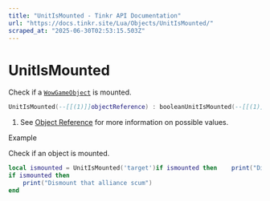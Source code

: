 ```yaml
---
title: "UnitIsMounted - Tinkr API Documentation"
url: "https://docs.tinkr.site/Lua/Objects/UnitIsMounted/"
scraped_at: "2025-06-30T02:53:15.503Z"
---
```


# UnitIsMounted

Check if a [`WowGameObject`](../WowGameObject/) is mounted.

```lua
UnitIsMounted(--[[(1)]]objectReference) : booleanUnitIsMounted(--[[(1)]]objectReference) : boolean
```

1.  See [Object Reference](../ObjectReference/) for more information on possible values.

Example

Check if an object is mounted.

```lua
local ismounted = UnitIsMounted('target')if ismounted then    print("Dismount that alliance scum")endlocal ismounted = UnitIsMounted('target')
if ismounted then
    print("Dismount that alliance scum")
end
```